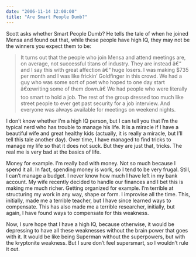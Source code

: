 ```yaml
---
date: "2006-11-14 12:00:00"
title: "Are Smart People Dumb?"
---
```




Scott asks whether Smart People Dumb? He tells the tale of when he joined Mensa and found out that, while these people have high IQ, they may not be the winners you expect them to be:

> It turns out that the people who join Mensa and attend meetings are, on average, not successful titans of industry. They are instead â€“ and I say this with great affection â€“ huge losers. I was making $735 per month and I was like frickin&rsquo; Goldfinger in this crowd. We had a guy who was some sort of poet who hoped to one day start â€œwriting some of them down.â€ We had people who were literally too smart to hold a job. The rest of the group dressed too much like street people to ever get past security for a job interview. And everyone was always available for meetings on weekend nights.


I don&rsquo;t know whether I&rsquo;m a high IQ person, but I can tell you that I&rsquo;m the typical nerd who has trouble to manage his life. It is a miracle if I have a beautiful wife and great healthy kids (actually, it is really a miracle, but I&rsquo;ll tell this tale another day). Over time, I have managed to find tricks to manage my life so that it does not suck. But they are just that, tricks. The real me is very bad at the basics of life.

Money for example. I&rsquo;m really bad with money. Not so much because I spend it all. In fact, spending money is work, so I tend to be very frugal. Still, I can&rsquo;t manage a budget. I never know how much I have left in my bank account. My wife recently decided to handle our finances and I bet this is making me much richer.
Getting organized for example. I&rsquo;m terrible at structuring my work in any way, shape or form. I improvise all the time. This, initially, made me a terrible teacher, but I have since learned ways to compensate. This has also made me a terrible researcher, initially, but again, I have found ways to compensate for this weakness.

Now, I sure hope that I have a high IQ, because otherwise, it would be depressing to have all these weaknesses without the brain power that goes with it. It would be like being Superman without the superpowers, but with the kryptonite weakness. But I sure don&rsquo;t feel supersmart, so I wouldn&rsquo;t rule it out.

